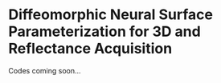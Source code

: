# Diffeomorphic Neural Surface Parameterization for 3D and Reflectance Acquisition

Codes coming soon...

